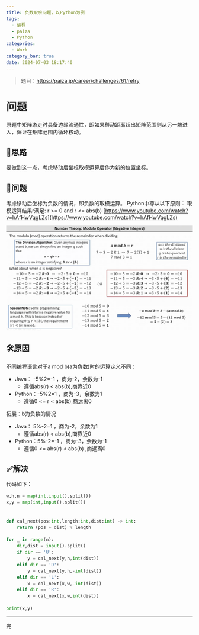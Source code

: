 ```yaml
---
title: 负数取余问题，以Python为例
tags:
  - 编程
  - paiza
  - Python
categories:
  - Work
category_bar: true
date: 2024-07-03 18:17:40
---
```


> 题目：<https://paiza.jp/career/challenges/61/retry>

# 问题

原题中矩阵游走时具备边缘流通性，即如果移动距离超出矩阵范围则从另一端进入，保证在矩阵范围内循环移动。

## 💭思路

要做到这一点，考虑移动后坐标取模运算后作为新的位置坐标。

## 🚫问题

考虑移动后坐标为负数的情况，即负数的取模运算。
Python中尊从以下原则：
取模运算结果r满足: r >= 0 and r <= abs(b)
[https://www.youtube.com/watch?v=hAfHwVqgLZs](https://www.youtube.com/watch?v=hAfHwVqgLZs)

![a mod b with a negative](paiza-b016/image.png)

## 🛠原因

不同编程语言对于a mod b(a为负数)时的运算定义不同：

- Java： -5%2=-1 ，商为-2，余数为-1
  - 遵循abs(r) < abs(b),商靠近0
- Python：-5%2=1 ，商为-3，余数为1
  - 遵循0 <= r < abs(b),商远离0

拓展：b为负数的情况

- Java： 5%-2=1 ，商为-2，余数为1
  - 遵循abs(r) < abs(b),商靠近0
- Python：5%-2=-1 ，商为-3，余数为-1
  - 遵循0 <= abs(r) < abs(b) ,商远离0

## ✅解决

代码如下：

```python
w,h,n = map(int,input().split())
x,y = map(int,input().split())


def cal_next(pos:int,length:int,dist:int) -> int:
    return (pos + dist) % length

for _ in range(n):
    dir,dist = input().split()
    if dir == 'U':
        y = cal_next(y,h,int(dist))
    elif dir == 'D':
        y = cal_next(y,h,-int(dist))
    elif dir == 'L':
        x = cal_next(x,w,-int(dist))
    elif dir == 'R':
        x = cal_next(x,w,int(dist))
        
print(x,y)
```

---
完
